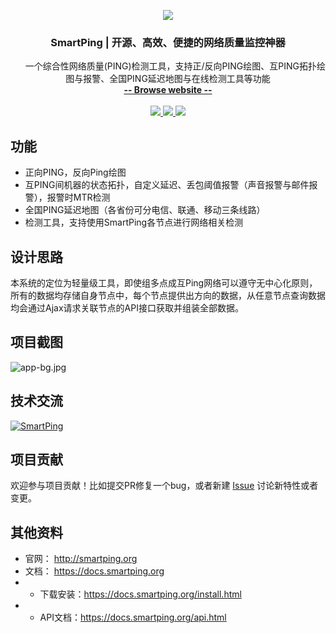 <p align="center">
    <a href="http://smartping.org">
        <img src="http://smartping.org/logo.png">
    </a>
    <h3 align="center">SmartPing | 开源、高效、便捷的网络质量监控神器</h3>
    <p align="center">
        一个综合性网络质量(PING)检测工具，支持正/反向PING绘图、互PING拓扑绘图与报警、全国PING延迟地图与在线检测工具等功能
        <br>
        <a href="http://smartping.org"><strong>-- Browse website --</strong></a>
        <br>
        <br>
        <a href="https://goreportcard.com/report/github.com/gy-games/smartping">
            <img src="https://goreportcard.com/badge/github.com/gy-games/smartping" >
        </a>
         <a href="https://github.com/gy-games/smartping/releases">
             <img src="https://img.shields.io/github/release/gy-games/smartping.svg" >
         </a>
         <a href="https://github.com/gy-games/smartping/blob/master/LICENSE">
             <img src="https://img.shields.io/hexpm/l/plug.svg" >
         </a>
    </p>    
</p>

## 功能 ##

- 正向PING，反向Ping绘图
- 互PING间机器的状态拓扑，自定义延迟、丢包阈值报警（声音报警与邮件报警），报警时MTR检测
- 全国PING延迟地图（各省份可分电信、联通、移动三条线路）
- 检测工具，支持使用SmartPing各节点进行网络相关检测

## 设计思路 ##

本系统的定位为轻量级工具，即使组多点成互Ping网络可以遵守无中心化原则，所有的数据均存储自身节点中，每个节点提供出方向的数据，从任意节点查询数据均会通过Ajax请求关联节点的API接口获取并组装全部数据。
## 项目截图 ##

![app-bg.jpg](http://smartping.org/assets/img/app-bg.png "")

## 技术交流

<a target="_blank" href="//shang.qq.com/wpa/qunwpa?idkey=dd689e43fd8ecfeb28bffc31d53cb058c6ea23263aa1a34fc032efaf91aae924"><img border="0" src="http://pub.idqqimg.com/wpa/images/group.png" alt="SmartPing" title="SmartPing"></a>

## 项目贡献

欢迎参与项目贡献！比如提交PR修复一个bug，或者新建 [Issue](https://github.com/gy-games/smartping/issues/) 讨论新特性或者变更。

## 其他资料 ##

- 官网： http://smartping.org
- 文档： https://docs.smartping.org
- - 下载安装：https://docs.smartping.org/install.html
- - API文档：https://docs.smartping.org/api.html
